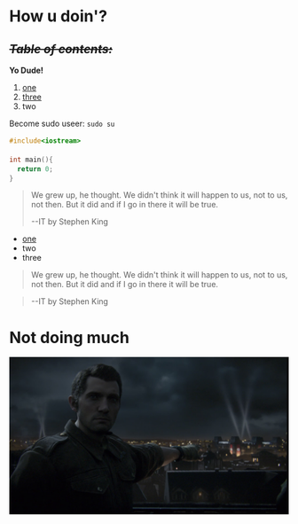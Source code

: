 # How u doin'?

~~*Table of contents:*~~
---
**Yo Dude!**

1. [one](#not-doing-much)
1. [three](https://leetcode.com/rookycipher/)
1. two

Become sudo useer: `sudo su`

```cpp
#include<iostream>

int main(){
  return 0;
}
```

> We grew up, he thought. We didn't think it will happen to us, not to us, not then. But it did and if I go in there it will be true. 
>
> --IT by Stephen King

- [one](#how-u-doin)
- two
- three

> We grew up, he thought. We didn't think it will happen to us, not to us, not then. But it did and if I go in there it will be true. 

> --IT by Stephen King








# Not doing much



[![Call of Duty WW2 image](./Screenshot_(294).png)](https://open.spotify.com/)
